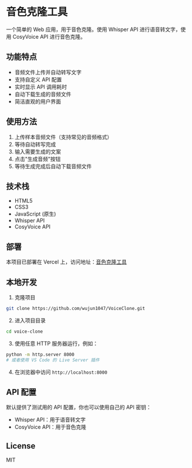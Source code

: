 # 音色克隆工具

一个简单的 Web 应用，用于音色克隆。使用 Whisper API 进行语音转文字，使用 CosyVoice API 进行音色克隆。

## 功能特点

- 音频文件上传并自动转写文字
- 支持自定义 API 配置
- 实时显示 API 调用耗时
- 自动下载生成的音频文件
- 简洁直观的用户界面

## 使用方法

1. 上传样本音频文件（支持常见的音频格式）
2. 等待自动转写完成
3. 输入需要生成的文案
4. 点击"生成音频"按钮
5. 等待生成完成后自动下载音频文件

## 技术栈

- HTML5
- CSS3
- JavaScript (原生)
- Whisper API
- CosyVoice API

## 部署

本项目已部署在 Vercel 上，访问地址：[音色克隆工具](https://voice-clone.vercel.app)

## 本地开发

1. 克隆项目

```bash
git clone https://github.com/wujun1047/VoiceClone.git
```

2. 进入项目目录

```bash
cd voice-clone
```

3. 使用任意 HTTP 服务器运行，例如：

```bash
python -m http.server 8000
# 或者使用 VS Code 的 Live Server 插件
```

4. 在浏览器中访问 `http://localhost:8000`

## API 配置

默认提供了测试用的 API 配置，你也可以使用自己的 API 密钥：

- Whisper API：用于语音转文字
- CosyVoice API：用于音色克隆

## License

MIT
